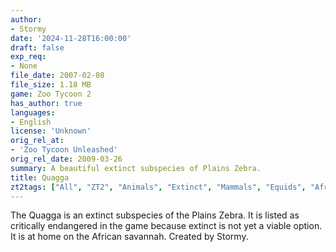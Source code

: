 ```yaml
---
author:
- Stormy
date: '2024-11-28T16:00:00'
draft: false
exp_req:
- None
file_date: 2007-02-08
file_size: 1.18 MB
game: Zoo Tycoon 2
has_author: true
languages:
- English
license: 'Unknown'
orig_rel_at:
- 'Zoo Tycoon Unleashed'
orig_rel_date: 2009-03-26
summary: A beautiful extinct subspecies of Plains Zebra.
title: Quagga
zt2tags: ["All", "ZT2", "Animals", "Extinct", "Mammals", "Equids", "African"]
---
```

The Quagga is an extinct subspecies of the Plains Zebra. It is listed as critically endangered in the game because extinct is not yet a viable option. It is at home on the African savannah. Created by Stormy.

